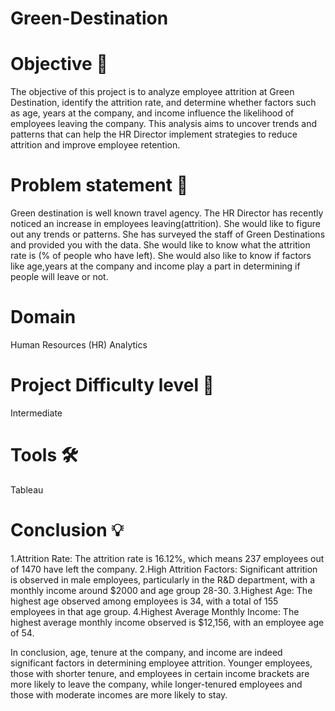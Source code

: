 # Green-Destination

# Objective 🎯

The objective of this project is to analyze employee attrition at Green Destination, identify the attrition rate, and determine whether factors such as age, years at the company, and income influence the likelihood of employees leaving the company. This analysis aims to uncover trends and patterns that can help the HR Director implement strategies to reduce attrition and improve employee retention.

# Problem statement 📜

Green destination is well known travel agency. The HR Director has recently noticed an increase in employees leaving(attrition). She would like to figure out any trends or patterns.
She has surveyed the staff of Green Destinations and provided you with the data.
She would like to know what the attrition rate is (% of people who have left).
She would also like to know if factors like age,years at the company and income play a part in determining if people will leave or not.

# Domain 

Human Resources (HR) Analytics

# Project Difficulty level 🥇

Intermediate

# Tools 🛠
Tableau

# Conclusion 💡
1.Attrition Rate: The attrition rate is 16.12%, which means 237 employees out of 1470 have left the company.
2.High Attrition Factors: Significant attrition is observed in male employees, particularly in the R&D department, with a monthly income around $2000 and age group 28-30.
3.Highest Age: The highest age observed among employees is 34, with a total of 155 employees in that age group.
4.Highest Average Monthly Income: The highest average monthly income observed is $12,156, with an employee age of 54.

In conclusion, age, tenure at the company, and income are indeed significant factors in determining employee attrition. Younger employees,
those with shorter tenure, and employees in certain income brackets are more likely to leave the company, while longer-tenured employees and
those with moderate incomes are more likely to stay.

